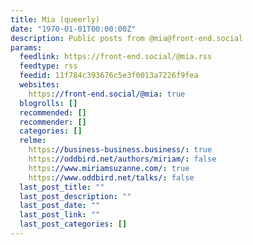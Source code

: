 ```yaml
---
title: Mia (queerly)
date: "1970-01-01T00:00:00Z"
description: Public posts from @mia@front-end.social
params:
  feedlink: https://front-end.social/@mia.rss
  feedtype: rss
  feedid: 11f784c393676c5e3f0013a7226f9fea
  websites:
    https://front-end.social/@mia: true
  blogrolls: []
  recommended: []
  recommender: []
  categories: []
  relme:
    https://business-business.business/: true
    https://oddbird.net/authors/miriam/: false
    https://www.miriamsuzanne.com/: true
    https://www.oddbird.net/talks/: false
  last_post_title: ""
  last_post_description: ""
  last_post_date: ""
  last_post_link: ""
  last_post_categories: []
---
```

